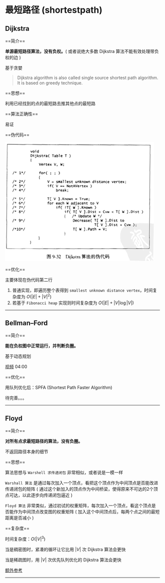 # 最短路径 (shortestpath)

## Dijkstra
==简介==

**单源最短路径算法，没有负权。**( 或者说绝大多数 Dijkstra 算法不能有效处理带负权的边 )

基于贪婪

> Dijkstra algorithm is also called single source shortest path algorithm. It is based on greedy technique.

==思想==

利用已经找到的点的最短路去推其他点的最短路

==算法正确性==

易证

==伪代码==

![](image/2021-12-17-17-48-17.png)

==优化==

主要体现在伪代码第二行

1. 普通实现，即遍历整个表得到 `smallest unknown distance vertex`，时间复杂度为 $O(|E|+|V|^2)$
2. 若基于 `Fibonacci heap` 实现则时间复杂度为 $O(|E| + |V|\log |V|)$

---

## Bellman–Ford
==简介==

**能在负权图中正常运行，并判断负圈。**

基于动态规划

[视频](https://www.bilibili.com/video/av48431327/) 04:00

==优化==

用队列优化后：SPFA (Shortest Path Faster Algorithm)

待完善。。。

---

## Floyd
==简介==

**对所有点求最短路径的算法，没有负圈。**

不返回路径本身的细节

==思想==

算法思想与 `Warshell 求传递闭包` 非常相似，或者说是一模一样

`Warshall 算法` 是通过每次加入一个顶点，看把这个顶点作为中间顶点是否能改进传递闭包的矩阵
( 通过这个新加入的顶点作为中间桥梁，使得原来不可达的2个顶点可达，以此逐步向传递闭包逼近 )

`Floyd 算法` 非常类似，通过初试的权重矩阵，每次加入一个顶点，看这个顶点是否能作为中间顶点改变图的权重矩阵
( 加入这个中间顶点后，每两个点之间的最短距离是否减小 )

==复杂度==

时间复杂度：$O(|V|^3)$

当是稠密图时，紧凑的循环让它比用 $|V|$ 次 Dijkstra 算法会更快

当是稀疏图时，用 $|V|$ 次优先队列优化的 Dijkstra 算法会更快

[额外参考](https://www.cnblogs.com/jmzz/archive/2011/07/01/2095158.html)

---